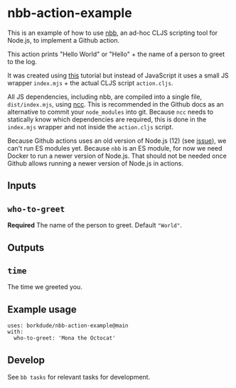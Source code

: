 # nbb-action-example

This is an example of how to use [nbb](https://github.com/borkdude/nbb), an
ad-hoc CLJS scripting tool for Node.js, to implement a Github action.

This action prints "Hello World" or "Hello" + the name of a person to greet to the log.

It was created using
[this](https://docs.github.com/en/actions/creating-actions/creating-a-javascript-action)
tutorial but instead of JavaScript it uses a small JS wrapper `index.mjs` + the
actual CLJS script `action.cljs`.

All JS dependencies, including nbb, are compiled into a single file,
`dist/index.mjs`, using [ncc](https://github.com/vercel/ncc/). This is
recommended in the Github docs as an alternative to commit your `node_modules`
into git. Because `ncc` needs to statically know which dependencies are
required, this is done in the `index.mjs` wrapper and not inside the
`action.cljs` script.

Because Github actions uses an old version of Node.js (12) (see
[issue](https://github.com/actions/runner/issues/772)), we can't run ES modules
yet. Because `nbb` is an ES module, for now we need Docker to run a newer
version of Node.js. That should not be needed once Github allows running a newer
version of Node.js in actions.

## Inputs

## `who-to-greet`

**Required** The name of the person to greet. Default `"World"`.

## Outputs

## `time`

The time we greeted you.

## Example usage

```
uses: borkdude/nbb-action-example@main
with:
  who-to-greet: 'Mona the Octocat'
```

## Develop

See `bb tasks` for relevant tasks for development.
